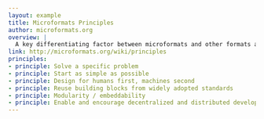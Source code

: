 ```yaml
---
layout: example
title: Microformats Principles
author: microformats.org
overview: |
  A key differentiating factor between microformats and other formats are the principles upon which microformats have been researched, designed, and developed.
link: http://microformats.org/wiki/principles
principles:
- principle: Solve a specific problem
- principle: Start as simple as possible
- principle: Design for humans first, machines second
- principle: Reuse building blocks from widely adopted standards
- principle: Modularity / embeddability
- principle: Enable and encourage decentralized and distributed development, content, services
---
```

